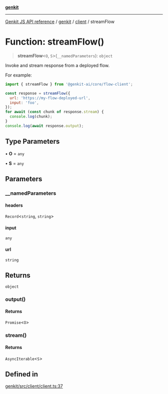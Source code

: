 [**genkit**](../../README.md)

***

[Genkit JS API reference](../../../README.md) / [genkit](../../README.md) / [client](../README.md) / streamFlow

# Function: streamFlow()

> **streamFlow**\<`O`, `S`\>(`__namedParameters`): `object`

Invoke and stream response from a deployed flow.

For example:

```js
import { streamFlow } from '@genkit-ai/core/flow-client';

const response = streamFlow({
  url: 'https://my-flow-deployed-url',
  input: 'foo',
});
for await (const chunk of response.stream) {
  console.log(chunk);
}
console.log(await response.output);
```

## Type Parameters

• **O** = `any`

• **S** = `any`

## Parameters

### \_\_namedParameters

#### headers

`Record`\<`string`, `string`\>

#### input

`any`

#### url

`string`

## Returns

`object`

### output()

#### Returns

`Promise`\<`O`\>

### stream()

#### Returns

`AsyncIterable`\<`S`\>

## Defined in

[genkit/src/client/client.ts:37](https://github.com/firebase/genkit/blob/286538acadb0c266800cfa4edc099546226d5af8/js/genkit/src/client/client.ts#L37)
